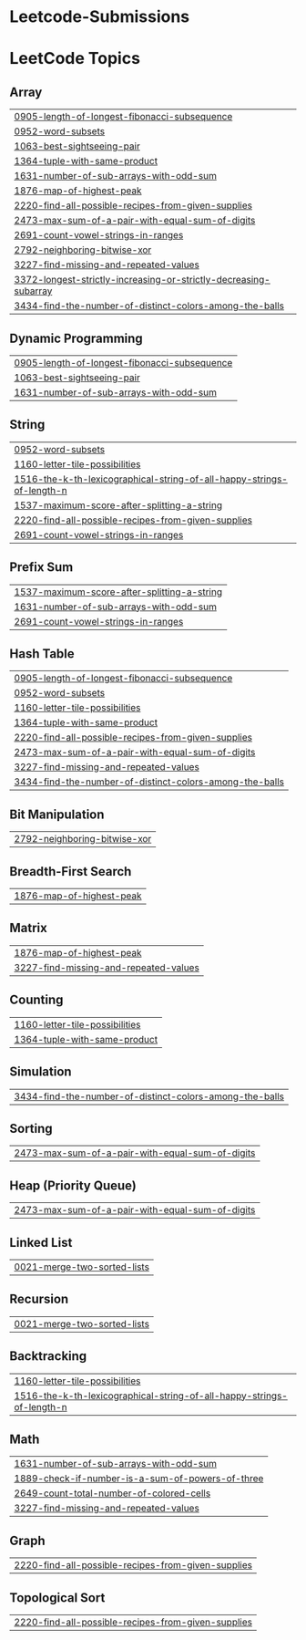 # Leetcode-Submissions
<!---LeetCode Topics Start-->
# LeetCode Topics
## Array
|  |
| ------- |
| [0905-length-of-longest-fibonacci-subsequence](https://github.com/Hitanshparikh/Leetcode-Submissions/tree/master/0905-length-of-longest-fibonacci-subsequence) |
| [0952-word-subsets](https://github.com/Hitanshparikh/Leetcode-Submissions/tree/master/0952-word-subsets) |
| [1063-best-sightseeing-pair](https://github.com/Hitanshparikh/Leetcode-Submissions/tree/master/1063-best-sightseeing-pair) |
| [1364-tuple-with-same-product](https://github.com/Hitanshparikh/Leetcode-Submissions/tree/master/1364-tuple-with-same-product) |
| [1631-number-of-sub-arrays-with-odd-sum](https://github.com/Hitanshparikh/Leetcode-Submissions/tree/master/1631-number-of-sub-arrays-with-odd-sum) |
| [1876-map-of-highest-peak](https://github.com/Hitanshparikh/Leetcode-Submissions/tree/master/1876-map-of-highest-peak) |
| [2220-find-all-possible-recipes-from-given-supplies](https://github.com/Hitanshparikh/Leetcode-Submissions/tree/master/2220-find-all-possible-recipes-from-given-supplies) |
| [2473-max-sum-of-a-pair-with-equal-sum-of-digits](https://github.com/Hitanshparikh/Leetcode-Submissions/tree/master/2473-max-sum-of-a-pair-with-equal-sum-of-digits) |
| [2691-count-vowel-strings-in-ranges](https://github.com/Hitanshparikh/Leetcode-Submissions/tree/master/2691-count-vowel-strings-in-ranges) |
| [2792-neighboring-bitwise-xor](https://github.com/Hitanshparikh/Leetcode-Submissions/tree/master/2792-neighboring-bitwise-xor) |
| [3227-find-missing-and-repeated-values](https://github.com/Hitanshparikh/Leetcode-Submissions/tree/master/3227-find-missing-and-repeated-values) |
| [3372-longest-strictly-increasing-or-strictly-decreasing-subarray](https://github.com/Hitanshparikh/Leetcode-Submissions/tree/master/3372-longest-strictly-increasing-or-strictly-decreasing-subarray) |
| [3434-find-the-number-of-distinct-colors-among-the-balls](https://github.com/Hitanshparikh/Leetcode-Submissions/tree/master/3434-find-the-number-of-distinct-colors-among-the-balls) |
## Dynamic Programming
|  |
| ------- |
| [0905-length-of-longest-fibonacci-subsequence](https://github.com/Hitanshparikh/Leetcode-Submissions/tree/master/0905-length-of-longest-fibonacci-subsequence) |
| [1063-best-sightseeing-pair](https://github.com/Hitanshparikh/Leetcode-Submissions/tree/master/1063-best-sightseeing-pair) |
| [1631-number-of-sub-arrays-with-odd-sum](https://github.com/Hitanshparikh/Leetcode-Submissions/tree/master/1631-number-of-sub-arrays-with-odd-sum) |
## String
|  |
| ------- |
| [0952-word-subsets](https://github.com/Hitanshparikh/Leetcode-Submissions/tree/master/0952-word-subsets) |
| [1160-letter-tile-possibilities](https://github.com/Hitanshparikh/Leetcode-Submissions/tree/master/1160-letter-tile-possibilities) |
| [1516-the-k-th-lexicographical-string-of-all-happy-strings-of-length-n](https://github.com/Hitanshparikh/Leetcode-Submissions/tree/master/1516-the-k-th-lexicographical-string-of-all-happy-strings-of-length-n) |
| [1537-maximum-score-after-splitting-a-string](https://github.com/Hitanshparikh/Leetcode-Submissions/tree/master/1537-maximum-score-after-splitting-a-string) |
| [2220-find-all-possible-recipes-from-given-supplies](https://github.com/Hitanshparikh/Leetcode-Submissions/tree/master/2220-find-all-possible-recipes-from-given-supplies) |
| [2691-count-vowel-strings-in-ranges](https://github.com/Hitanshparikh/Leetcode-Submissions/tree/master/2691-count-vowel-strings-in-ranges) |
## Prefix Sum
|  |
| ------- |
| [1537-maximum-score-after-splitting-a-string](https://github.com/Hitanshparikh/Leetcode-Submissions/tree/master/1537-maximum-score-after-splitting-a-string) |
| [1631-number-of-sub-arrays-with-odd-sum](https://github.com/Hitanshparikh/Leetcode-Submissions/tree/master/1631-number-of-sub-arrays-with-odd-sum) |
| [2691-count-vowel-strings-in-ranges](https://github.com/Hitanshparikh/Leetcode-Submissions/tree/master/2691-count-vowel-strings-in-ranges) |
## Hash Table
|  |
| ------- |
| [0905-length-of-longest-fibonacci-subsequence](https://github.com/Hitanshparikh/Leetcode-Submissions/tree/master/0905-length-of-longest-fibonacci-subsequence) |
| [0952-word-subsets](https://github.com/Hitanshparikh/Leetcode-Submissions/tree/master/0952-word-subsets) |
| [1160-letter-tile-possibilities](https://github.com/Hitanshparikh/Leetcode-Submissions/tree/master/1160-letter-tile-possibilities) |
| [1364-tuple-with-same-product](https://github.com/Hitanshparikh/Leetcode-Submissions/tree/master/1364-tuple-with-same-product) |
| [2220-find-all-possible-recipes-from-given-supplies](https://github.com/Hitanshparikh/Leetcode-Submissions/tree/master/2220-find-all-possible-recipes-from-given-supplies) |
| [2473-max-sum-of-a-pair-with-equal-sum-of-digits](https://github.com/Hitanshparikh/Leetcode-Submissions/tree/master/2473-max-sum-of-a-pair-with-equal-sum-of-digits) |
| [3227-find-missing-and-repeated-values](https://github.com/Hitanshparikh/Leetcode-Submissions/tree/master/3227-find-missing-and-repeated-values) |
| [3434-find-the-number-of-distinct-colors-among-the-balls](https://github.com/Hitanshparikh/Leetcode-Submissions/tree/master/3434-find-the-number-of-distinct-colors-among-the-balls) |
## Bit Manipulation
|  |
| ------- |
| [2792-neighboring-bitwise-xor](https://github.com/Hitanshparikh/Leetcode-Submissions/tree/master/2792-neighboring-bitwise-xor) |
## Breadth-First Search
|  |
| ------- |
| [1876-map-of-highest-peak](https://github.com/Hitanshparikh/Leetcode-Submissions/tree/master/1876-map-of-highest-peak) |
## Matrix
|  |
| ------- |
| [1876-map-of-highest-peak](https://github.com/Hitanshparikh/Leetcode-Submissions/tree/master/1876-map-of-highest-peak) |
| [3227-find-missing-and-repeated-values](https://github.com/Hitanshparikh/Leetcode-Submissions/tree/master/3227-find-missing-and-repeated-values) |
## Counting
|  |
| ------- |
| [1160-letter-tile-possibilities](https://github.com/Hitanshparikh/Leetcode-Submissions/tree/master/1160-letter-tile-possibilities) |
| [1364-tuple-with-same-product](https://github.com/Hitanshparikh/Leetcode-Submissions/tree/master/1364-tuple-with-same-product) |
## Simulation
|  |
| ------- |
| [3434-find-the-number-of-distinct-colors-among-the-balls](https://github.com/Hitanshparikh/Leetcode-Submissions/tree/master/3434-find-the-number-of-distinct-colors-among-the-balls) |
## Sorting
|  |
| ------- |
| [2473-max-sum-of-a-pair-with-equal-sum-of-digits](https://github.com/Hitanshparikh/Leetcode-Submissions/tree/master/2473-max-sum-of-a-pair-with-equal-sum-of-digits) |
## Heap (Priority Queue)
|  |
| ------- |
| [2473-max-sum-of-a-pair-with-equal-sum-of-digits](https://github.com/Hitanshparikh/Leetcode-Submissions/tree/master/2473-max-sum-of-a-pair-with-equal-sum-of-digits) |
## Linked List
|  |
| ------- |
| [0021-merge-two-sorted-lists](https://github.com/Hitanshparikh/Leetcode-Submissions/tree/master/0021-merge-two-sorted-lists) |
## Recursion
|  |
| ------- |
| [0021-merge-two-sorted-lists](https://github.com/Hitanshparikh/Leetcode-Submissions/tree/master/0021-merge-two-sorted-lists) |
## Backtracking
|  |
| ------- |
| [1160-letter-tile-possibilities](https://github.com/Hitanshparikh/Leetcode-Submissions/tree/master/1160-letter-tile-possibilities) |
| [1516-the-k-th-lexicographical-string-of-all-happy-strings-of-length-n](https://github.com/Hitanshparikh/Leetcode-Submissions/tree/master/1516-the-k-th-lexicographical-string-of-all-happy-strings-of-length-n) |
## Math
|  |
| ------- |
| [1631-number-of-sub-arrays-with-odd-sum](https://github.com/Hitanshparikh/Leetcode-Submissions/tree/master/1631-number-of-sub-arrays-with-odd-sum) |
| [1889-check-if-number-is-a-sum-of-powers-of-three](https://github.com/Hitanshparikh/Leetcode-Submissions/tree/master/1889-check-if-number-is-a-sum-of-powers-of-three) |
| [2649-count-total-number-of-colored-cells](https://github.com/Hitanshparikh/Leetcode-Submissions/tree/master/2649-count-total-number-of-colored-cells) |
| [3227-find-missing-and-repeated-values](https://github.com/Hitanshparikh/Leetcode-Submissions/tree/master/3227-find-missing-and-repeated-values) |
## Graph
|  |
| ------- |
| [2220-find-all-possible-recipes-from-given-supplies](https://github.com/Hitanshparikh/Leetcode-Submissions/tree/master/2220-find-all-possible-recipes-from-given-supplies) |
## Topological Sort
|  |
| ------- |
| [2220-find-all-possible-recipes-from-given-supplies](https://github.com/Hitanshparikh/Leetcode-Submissions/tree/master/2220-find-all-possible-recipes-from-given-supplies) |
<!---LeetCode Topics End-->
